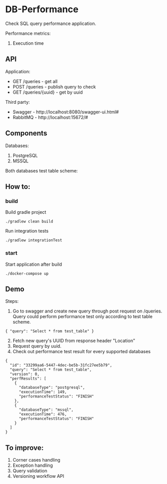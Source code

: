 # DB-Performance

Check SQL query performance application.

Performance metrics:
1. Execution time

## API

Application:
* GET /queries - get all
* POST /queries - publish query to check
* GET /queries/{uuid} - get by uuid

Third party:
* Swagger - http://localhost:8080/swagger-ui.html#
* RabbitMQ - http://localhost:15672/#

## Components

Databases:
1. PostgreSQL
2. MSSQL

Both databases test table scheme:


## How to:
### build

Build gradle project
```
./gradlew clean build
```

Run integration tests
```
./gradlew integrationTest
```

### start

Start application after build
```
./docker-compose up
```

## Demo

Steps:
1. Go to swagger and create new query through post request on /queries. Query could perform performance test only according to test table scheme.
```
{ "query": "Select * from test_table" }
```
2. Fetch new query's UUID from response header "Location"
3. Request query by uuid.
4. Check out performance test result for every supported databases
```
{
  "id": "33299aa6-5447-4dec-be5b-31fc27ee5b79",
  "query": "Select * from test_table",
  "version": 0,
  "perfResults": [
    {
      "databaseType": "postgresql",
      "executionTime": 149,
      "performanceTestStatus": "FINISH"
    },
    {
      "databaseType": "mssql",
      "executionTime": 476,
      "performanceTestStatus": "FINISH"
    }
  ]
}
```

## To improve:
1. Corner cases handling
2. Exception handling
3. Query validation
4. Versioning workflow API
